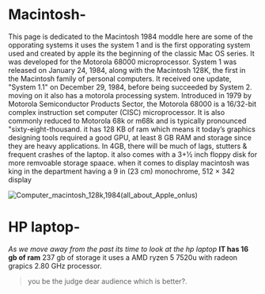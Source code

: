 # Macintosh-
This page is dedicated to the Macintosh 1984 moddle here are some of the opporating systems 
it uses the system 1 and is the first opporating system used and created by apple its  the beginning of the classic Mac OS series. It was developed for the Motorola 68000 microprocessor. System 1 was released on January 24, 1984, along with the Macintosh 128K, the first in the Macintosh family of personal computers. It received one update, "System 1.1" on December 29, 1984, before being succeeded by System 2.
moving on it also has a motorola processing system. Introduced in 1979 by Motorola Semiconductor Products Sector, the Motorola 68000 is a 16/32-bit complex instruction set computer (CISC) microprocessor. It is also commonly reduced to Motorola 68k or m68k and is typically pronounced "sixty-eight-thousand.
it has 128 KB of ram which means it today’s graphics designing tools required a good GPU, at least 8 GB RAM and storage since they are heavy applications. In 4GB, there will be much of lags, stutters & frequent crashes of the laptop. it also comes with a 	3+1⁄2 inch floppy disk for more remvoable storage spaace.
when it comes to display macintosh was king in the department having a 9 in (23 cm) monochrome, 512 × 342 display 

![Computer_macintosh_128k,_1984_(all_about_Apple_onlus)](https://github.com/mooseclub/macintosh-/assets/156183520/e61e6ac7-bb66-4588-95e6-9821ffa55e09)


# HP laptop- 
*As we move away from the past its time to look at the hp laptop*
**IT has 16 gb of ram**
237 gb of storage 
it uses a AMD ryzen 5 7520u with radeon grapics 2.80 GHz processor. 


 >you be the judge dear audience which is better?.
